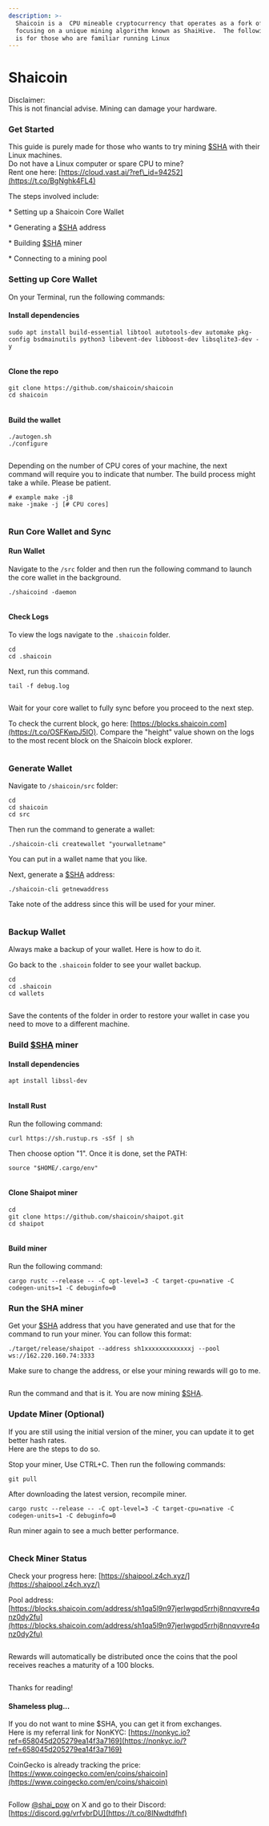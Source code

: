 ```yaml
---
description: >-
  Shaicoin is a  CPU mineable cryptocurrency that operates as a fork of Bitcoin,
  focusing on a unique mining algorithm known as ShaiHive.  The following guide
  is for those who are familiar running Linux
---
```


# Shaicoin

Disclaimer:\
This is not financial advise. Mining can damage your hardware.



### Get Started

This guide is purely made for those who wants to try mining [$SHA](https://x.com/search?q=%24SHA\&src=cashtag\_click) with their Linux machines. \
Do not have a Linux computer or spare CPU to mine? \
Rent one here: [https://cloud.vast.ai/?ref\_id=94252](https://t.co/BgNghk4FL4)

The steps involved include:&#x20;

\* Setting up a Shaicoin Core Wallet&#x20;

\* Generating a [$SHA](https://x.com/search?q=%24SHA\&src=cashtag\_click) address&#x20;

\* Building [$SHA](https://x.com/search?q=%24SHA\&src=cashtag\_click) miner&#x20;

\* Connecting to a mining pool

### Setting up Core Wallet

On your Terminal, run the following commands:

#### Install dependencies

```
sudo apt install build-essential libtool autotools-dev automake pkg-config bsdmainutils python3 libevent-dev libboost-dev libsqlite3-dev -y
```

<figure><img src="../../.gitbook/assets/image (58).png" alt=""><figcaption></figcaption></figure>

#### Clone the repo

```
git clone https://github.com/shaicoin/shaicoin  
cd shaicoin
```

<figure><img src="../../.gitbook/assets/image (59).png" alt=""><figcaption></figcaption></figure>

#### Build the wallet

```
./autogen.sh
./configure
```

<figure><img src="../../.gitbook/assets/image (60).png" alt=""><figcaption></figcaption></figure>

Depending on the number of CPU cores of your machine, the next command will require you to indicate that number. The build process might take a while. Please be patient.

```
# example make -j8
make -jmake -j [# CPU cores]
```

<figure><img src="../../.gitbook/assets/image (61).png" alt=""><figcaption></figcaption></figure>

### Run Core Wallet and Sync

#### Run Wallet

Navigate to the `/src` folder and then run the following command to launch the core wallet in the background.

```
./shaicoind -daemon
```

<figure><img src="../../.gitbook/assets/image (62).png" alt=""><figcaption></figcaption></figure>

#### Check Logs

To view the logs navigate to the `.shaicoin` folder.

```
cd
cd .shaicoin
```

Next, run this command.

```
tail -f debug.log
```

<figure><img src="../../.gitbook/assets/image (63).png" alt=""><figcaption></figcaption></figure>

Wait for your core wallet to fully sync before you proceed to the next step.

To check the current block, go here: [https://blocks.shaicoin.com](https://t.co/OSFKwpJ5IO). Compare the "height" value shown on the logs to the most recent block on the Shaicoin block explorer.

<figure><img src="../../.gitbook/assets/image (65).png" alt=""><figcaption></figcaption></figure>

### Generate Wallet&#x20;

Navigate to `/shaicoin/src` folder:&#x20;

```
cd
cd shaicoin
cd src 
```

Then run the command to generate a wallet:&#x20;

```
./shaicoin-cli createwallet "yourwalletname" 
```

You can put in a wallet name that you like.&#x20;

Next, generate a [$SHA](https://x.com/search?q=%24SHA\&src=cashtag\_click) address: &#x20;

```
./shaicoin-cli getnewaddress
```

Take note of the address since this will be used for your miner.

<figure><img src="../../.gitbook/assets/image (66).png" alt=""><figcaption></figcaption></figure>

### Backup Wallet

Always make a backup of your wallet. Here is how to do it.&#x20;

Go back to the `.shaicoin` folder to see your wallet backup.

```
cd
cd .shaicoin
cd wallets
```

<figure><img src="../../.gitbook/assets/image (67).png" alt=""><figcaption></figcaption></figure>

Save the contents of the folder in order to restore your wallet in case you need to move to a different machine.



### Build [$SHA](https://x.com/search?q=%24SHA\&src=cashtag\_click) miner&#x20;

#### Install dependencies

```
apt install libssl-dev
```

<figure><img src="../../.gitbook/assets/image (68).png" alt=""><figcaption></figcaption></figure>

#### Install Rust&#x20;

Run the following command:&#x20;

```
curl https://sh.rustup.rs -sSf | sh
```

&#x20;Then choose option "1". Once it is done, set the PATH:&#x20;

```
source "$HOME/.cargo/env"
```

<figure><img src="../../.gitbook/assets/image (69).png" alt=""><figcaption></figcaption></figure>

#### Clone Shaipot miner&#x20;

```
cd
git clone https://github.com/shaicoin/shaipot.git
cd shaipot
```

<figure><img src="../../.gitbook/assets/image (70).png" alt=""><figcaption></figcaption></figure>

#### Build miner

Run the following command:&#x20;

```
cargo rustc --release -- -C opt-level=3 -C target-cpu=native -C codegen-units=1 -C debuginfo=0
```

### Run the SHA miner

Get your [$SHA](https://x.com/search?q=%24SHA\&src=cashtag\_click) address that you have generated and use that for the command to run your miner. You can follow this format:

```
./target/release/shaipot --address sh1xxxxxxxxxxxxxj --pool ws://162.220.160.74:3333
```

Make sure to change the address, or else your mining rewards will go to me.&#x20;

<figure><img src="../../.gitbook/assets/image (72).png" alt=""><figcaption></figcaption></figure>

Run the command and that is it. You are now mining [$SHA](https://x.com/search?q=%24SHA\&src=cashtag\_click).

### Update Miner (Optional)

If you are still using the initial version of the miner, you can update it to get better hash rates. \
Here are the steps to do so.

Stop your miner, Use CTRL+C. Then run the following commands:

```
git pull
```

After downloading the latest version, recompile miner.

```
cargo rustc --release -- -C opt-level=3 -C target-cpu=native -C codegen-units=1 -C debuginfo=0
```

Run miner again to see a much better performance.

<figure><img src="../../.gitbook/assets/image (89).png" alt=""><figcaption></figcaption></figure>

### Check Miner Status&#x20;

Check your progress here: [https://shaipool.z4ch.xyz/](https://shaipool.z4ch.xyz/)

Pool address: [https://blocks.shaicoin.com/address/sh1qa5l9n97jerlwgpd5rrhj8nnqvvre4qnz0dy2fu](https://blocks.shaicoin.com/address/sh1qa5l9n97jerlwgpd5rrhj8nnqvvre4qnz0dy2fu)

<figure><img src="../../.gitbook/assets/image.png" alt=""><figcaption></figcaption></figure>

Rewards will automatically be distributed once the coins that the pool receives reaches a maturity of a 100 blocks.

<figure><img src="../../.gitbook/assets/image (73).png" alt=""><figcaption></figcaption></figure>

Thanks for reading!

#### Shameless plug...

If you do not want to mine $SHA, you can get it from exchanges.\
Here is my referral link for NonKYC: [https://nonkyc.io?ref=658045d205279ea14f3a7169](https://nonkyc.io/?ref=658045d205279ea14f3a7169)

CoinGecko is already tracking the price:\
[https://www.coingecko.com/en/coins/shaicoin](https://www.coingecko.com/en/coins/shaicoin)

<figure><img src="../../.gitbook/assets/image (74).png" alt=""><figcaption></figcaption></figure>



Follow [@shai\_pow](https://x.com/shai\_pow) on X and go to their Discord: [https://discord.gg/vrfvbrDU](https://t.co/8INwdtdfhf)















